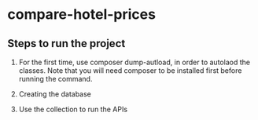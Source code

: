 # compare-hotel-prices

## Steps to run the project

1. For the first time, use composer dump-autload, in order to autolaod the classes. Note that you will need composer to be installed first before running the command.

2. Creating the database

3. Use the collection to run the APIs
